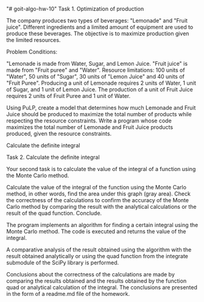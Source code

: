 "# goit-algo-hw-10" 
Task 1. Optimization of production

The company produces two types of beverages: "Lemonade" and "Fruit juice". Different ingredients and a limited amount of equipment are used to produce these beverages. The objective is to maximize production given the limited resources.

Problem Conditions:

"Lemonade is made from Water, Sugar, and Lemon Juice. "Fruit juice" is made from "Fruit puree" and "Water". Resource limitations: 100 units of "Water", 50 units of "Sugar", 30 units of "Lemon Juice" and 40 units of "Fruit Puree". Producing a unit of Lemonade requires 2 units of Water, 1 unit of Sugar, and 1 unit of Lemon Juice. The production of a unit of Fruit Juice requires 2 units of Fruit Puree and 1 unit of Water.

Using PuLP, create a model that determines how much Lemonade and Fruit Juice should be produced to maximize the total number of products while respecting the resource constraints. Write a program whose code maximizes the total number of Lemonade and Fruit Juice products produced, given the resource constraints.

Calculate the definite integral

Task 2. Calculate the definite integral

Your second task is to calculate the value of the integral of a function using the Monte Carlo method.

Calculate the value of the integral of the function using the Monte Carlo method, in other words, find the area under this graph (gray area). Check the correctness of the calculations to confirm the accuracy of the Monte Carlo method by comparing the result with the analytical calculations or the result of the quad function. Conclude.

The program implements an algorithm for finding a certain integral using the Monte Carlo method. The code is executed and returns the value of the integral.

A comparative analysis of the result obtained using the algorithm with the result obtained analytically or using the quad function from the integrate submodule of the SciPy library is performed.

Conclusions about the correctness of the calculations are made by comparing the results obtained and the results obtained by the function quad or analytical calculation of the integral. The conclusions are presented in the form of a readme.md file of the homework.
